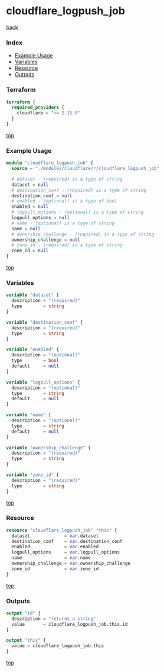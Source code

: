 # cloudflare_logpush_job

[back](../cloudflare.md)

### Index

- [Example Usage](#example-usage)
- [Variables](#variables)
- [Resource](#resource)
- [Outputs](#outputs)

### Terraform

```terraform
terraform {
  required_providers {
    cloudflare = ">= 2.15.0"
  }
}
```

[top](#index)

### Example Usage

```terraform
module "cloudflare_logpush_job" {
  source = "./modules/cloudflare/r/cloudflare_logpush_job"

  # dataset - (required) is a type of string
  dataset = null
  # destination_conf - (required) is a type of string
  destination_conf = null
  # enabled - (optional) is a type of bool
  enabled = null
  # logpull_options - (optional) is a type of string
  logpull_options = null
  # name - (optional) is a type of string
  name = null
  # ownership_challenge - (required) is a type of string
  ownership_challenge = null
  # zone_id - (required) is a type of string
  zone_id = null
}
```

[top](#index)

### Variables

```terraform
variable "dataset" {
  description = "(required)"
  type        = string
}

variable "destination_conf" {
  description = "(required)"
  type        = string
}

variable "enabled" {
  description = "(optional)"
  type        = bool
  default     = null
}

variable "logpull_options" {
  description = "(optional)"
  type        = string
  default     = null
}

variable "name" {
  description = "(optional)"
  type        = string
  default     = null
}

variable "ownership_challenge" {
  description = "(required)"
  type        = string
}

variable "zone_id" {
  description = "(required)"
  type        = string
}
```

[top](#index)

### Resource

```terraform
resource "cloudflare_logpush_job" "this" {
  dataset             = var.dataset
  destination_conf    = var.destination_conf
  enabled             = var.enabled
  logpull_options     = var.logpull_options
  name                = var.name
  ownership_challenge = var.ownership_challenge
  zone_id             = var.zone_id
}
```

[top](#index)

### Outputs

```terraform
output "id" {
  description = "returns a string"
  value       = cloudflare_logpush_job.this.id
}

output "this" {
  value = cloudflare_logpush_job.this
}
```

[top](#index)